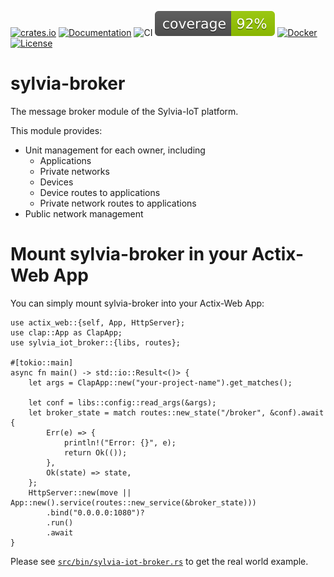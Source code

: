 [![crates.io](https://img.shields.io/crates/v/sylvia-iot-broker)](https://crates.io/crates/sylvia-iot-broker)
[![Documentation](https://docs.rs/sylvia-iot-broker/badge.svg)](https://docs.rs/sylvia-iot-broker)
![CI](https://github.com/woofdogtw/sylvia-iot-core/actions/workflows/build-test.yaml/badge.svg)
[![Coverage](https://raw.githubusercontent.com/woofdogtw/sylvia-iot-core/gh-pages/docs/coverage/sylvia-iot-broker/badges/flat.svg)](https://woofdogtw.github.io/sylvia-iot-core/coverage/sylvia-iot-broker/)
[![Docker](https://img.shields.io/docker/v/woofdogtw/sylvia-iot-broker?label=docker&logo=docker)](https://hub.docker.com/r/woofdogtw/sylvia-iot-broker)
[![License](https://img.shields.io/badge/license-MIT-blue.svg)](LICENSE)

# sylvia-broker

The message broker module of the Sylvia-IoT platform.

This module provides:

- Unit management for each owner, including
    - Applications
    - Private networks
    - Devices
    - Device routes to applications
    - Private network routes to applications
- Public network management

# Mount sylvia-broker in your Actix-Web App

You can simply mount sylvia-broker into your Actix-Web App:

    use actix_web::{self, App, HttpServer};
    use clap::App as ClapApp;
    use sylvia_iot_broker::{libs, routes};

    #[tokio::main]
    async fn main() -> std::io::Result<()> {
        let args = ClapApp::new("your-project-name").get_matches();

        let conf = libs::config::read_args(&args);
        let broker_state = match routes::new_state("/broker", &conf).await {
            Err(e) => {
                println!("Error: {}", e);
                return Ok(());
            },
            Ok(state) => state,
        };
        HttpServer::new(move || App::new().service(routes::new_service(&broker_state)))
            .bind("0.0.0.0:1080")?
            .run()
            .await
    }

Please see [`src/bin/sylvia-iot-broker.rs`](src/bin/sylvia-iot-broker.rs) to get the real world example.
